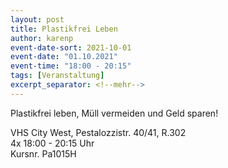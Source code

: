 ```yaml
---
layout: post
title: Plastikfrei Leben
author: karenp
event-date-sort: 2021-10-01
event-date: "01.10.2021"
event-time: "18:00 - 20:15"
tags: [Veranstaltung]
excerpt_separator: <!--mehr-->
---
```


Plastikfrei leben, Müll vermeiden und Geld sparen!<!--mehr-->

VHS City West, Pestalozzistr. 40/41, R.302  
4x 18:00 - 20:15 Uhr  
Kursnr. Pa1015H
